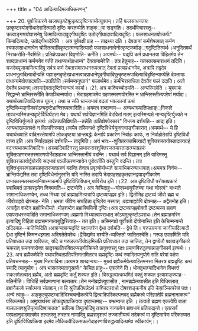 +++
title = "04 आदित्यादिमत्यधिकरणम्"

+++
20. पूर्वाधिकरणे खल्वपकृष्टेषूत्कृष्टदृष्टिन्याय्येत्युक्तम्। तर्हि फलसाधनतयः उत्कृष्टस्योद्गीथादेरादित्यादौ दृष्टिः करतव्येति शङ्क््या सङ्गतिः। तदर्थविचारस्तु-- क्रत्वाङ्गश्रयोपासनेषु किमादित्यादावुद्गीथदृष्टिः उतोद्गीथादावादित्यदृष्टिः। फलसाधनतयोत्कर्षः" किमादित्यादेः, उतोद्गीथादेरिति । अत्र पूर्वपक्षी प्राह -- ताद्रथ्या दति । देवतानां कर्मशेषत्वात् कर्मण श्चफलसाधानत्वेन चोदितत्वान्निकृष्टात्मन्यादित्यादौ फलसाधनत्वेनोत्कृष्टकर्माङ््गदृष्टितित्यर्थः।अनुदितमर्थं निराकरोति-मैवमिति। प्रतिक्षेपप्रकारं विवृणोति- कर्मेति। अयमर्थः-- यद्यपि कर्म प्रधानतया विहितमेव तेन शाब्दप्राधान्यं कर्मणयेव वर्तते तथाप्यार्थप्राधान्यं" देवतानामेवेति। तत्र हेतुमाह-- यतस्तत्समाराधनं तदिति। यजदेवपूजायामित्यादिषु सर्वत्र कर्म देवतासमाराधनरूपत्वात् देवतां प्रत्यप्रधानमेव, अत्रापि तद्वदेव प्राधनभूतादित्यादीन्प्रति यज्ञाङ्गदृष्टेरप्रधानत्वादप्राधानेषूद्गीथादिषूत्कृष्टरूपादित्यादिदृष्टिन्याय्येति देवतायाः प्राधान्यमेवोपपादयति--तत्प्रीतेति।सर्वमप्यनुष्ठानं" फलार्थमेव। कर्मभिराराधिता देवतैव फलं ददाति। अतो देवतैव प्रधानम्।तस्माद्देवतादृष्टिरेवान्यत्रं कार्या।।21. अत्र कश्चिच्चोदयति-- अन्यस्मिन्नेति । युषमाकं सिद्धान्ते भ्रान्तिरस्तीति केषाञ्चिन्मर्यादा। भेदाग्रहमात्रमेव ग्रहणस्मरणयोरस्ति न भ्रान्तिरस्तीत्यपरेषां मर्यादा। यथार्थख्यातिवादिनश्च यूयम्। तथा च सति भ्रान्त्यभावं वदतां भवत्कानां कथं दृष्टिविध्यङ्गीकारोऽन्यदृष्टेभ्रान्तिरूपत्वादिति। अयमत्र शब्दान्वयः-- अन्यथाख्यातिपक्षाङ््गिकारे तावदन्यस्मिन्नन्यदृष्टेर्विधिर्घटता मेव। यथार्थं सर्वविज्ञानमिति वेदवितां मतम् इत्यस्मिन्पक्षे नान्यदृष्टिर्युज्यते न दृष्टिविधिर्युज्यते इत्यर्थः।तदेतत्प्रतिक्षिपति--तन्नेति।प्रतिक्षेपपेरकारं" विभज्य दर्शयति-- आद्य इति।अन्यथाखयातपक्षे न विप्रपत्तिस्यात्।त्वयैव तस्मिन्पक्षे दृष्टिविधेर्ययुक्तत्वाङ्गीकारात्।अयमर्थः-- ये हि यथार्थख्याति वादिनस्तेषामपि लोकदृष्टया भ्रान्तबद्धेः केनापि प्रकारेण निर्वाहः कार्यः, स निर्वाहोतेरापि दृष्टिविधौ वाच्य इति।अत्र निर्वाहप्रहारं दर्शयति-- तादृगिति। अयं भावः--शुक्तिरजतमित्यादौ शुक्तिरजतयोस्तादात्यग्रहं वदन्त्यथाख्यातिवादिनः।अख्यादिवादिनस्तु प्राभाकराश्शुक्तिरजतयारतादात्म्याग्रहकं शुक्तिग्रहणरजतस्मारणयोर्भेदाग्रहञ्च भ्रान्तिस्तानीयं वदन्ति। यथार्थ सर्व विज्ञानम् इति वादिमस्तु शुक्तिरजतयोर्द्वयोरपि सद्भावं पञ्चीकरणन्यायेन पुरोवर्तीति वस्तुनि वदन्ति। तत्र शुक्तिभूयस्त्वाग्रहसहकृतरजतग्रहणं वदन्ति तेनात्र प्रवृत्योर्बाध्यते सामाधिकरण्याभावात्।अयमत्र निर्नयः-- भ्रान्तिर्यद्यस्ति तदा दृष्टिविधेर्नानुररत्ति यदि नास्ति तदापि भेदाग्रहसहकृतज्ञानद्वयाङ्गीकारेण प्राभाकारमतस्थानामिवास्माकमपि दृष्टिविधिविधान्,याविरोध इति।।22. अत्र दृष्टिविधौ परोक्तप्रकारं स्वाभिमतं प्राकारद्वयेन निगमयति-- द्रष्टव्येति। अत्र केचिदाहुः--चोरस्थाणुरीतच्या यथा चोरत्वं" बाध्यते सामानाधिकरण्येन, तच्च मिथ्या एवं ब्राह्माहमित्यत्रापि द्रष्टव्यापह्नव इति। द्वितीमिह द्रष्टव्यं जीवो ब्रह्म च जीवोपाह्नवे दोषमाह- नेति। भ्रमता जीवेण संघटिता दृष्टिरेव नस्यात्।ब्रह्मपाह्नवेपि दोषमाह-- अद्वैतमोह इति।अत्राद्वैत शब्देन ब्रह्मोभिधीयते।मोहशब्देन ब्रह्मविषयिणी दृष्टिः।अत्र द्रष्टव्यापह्नवोक्तौ द्रष्टव्यस्य ब्रह्मण एवापराधस्स्यादिति समानाधिकरण्यम्।ब्रह्मणो मिथ्यात्वापराधात् कोऽयमुत्कृष्टोऽपराधः।तेन ब्रह्माहमस्मि इत्यादिषु विहिता ब्रह्मसमानात्वबुद्धिरित्याह-- तत इति। अस्मिन्पक्षे पूर्वोक्तो दोषोनास्ति इति केचिन्मन्यन्ते तदिदमाह--कतिचिदिति।अत्रान्यत्रान्यदृष्टिं पक्षान्तरेण द्वेधा दर्शयति-- द्वेधे ति। गरुडात्मनां जानीयादित्यादौ द्वेधा दृष्टिर्न किमनधइगता अदिगतेतेयरेथः।द्वैविद्यमेव दर्श्यति-व्यक्तितो जातितश्चेति। गरूड एवाहमिति यदि प्रतिपाध्यत तदा व्यक्तितः, यदि च गरुडजातीयोऽहमिचति प्रतिपध्यत तदा जातितः, तेन द्वाप्येतौ पक्षावङ्गीकारे चकरात् समनन्तरोक्त सादृश्यप्रतिपक्तिरप्यङ्गीक्रियते प्रागुक्तस्तु पक्षः प्रमाणविरुद्धत्वान्नाङ्गीकार्य इत्यर्थः।।23. अत्र ब्रह्मैकमेवेति यथावस्थितप्रतिपत्तिमतामितरत्र ब्रह्मदृष्टिः कथं स्यादितयनुयोगे सति परेषां पक्षेण प्रतिवचनमाह-- मुख्य मितयादिना।अयमत्र शाब्दान्वयः-- मुख्यं ब्रह्मैकमेवेत्यवहितमनसा मितरत्र ब्रह्मदृष्टिः कथं स्यादि त्यानुयोगः। अत्र भासकरमतानुसार्णः" केचित प्राहुः-- एकत्वेने ति। भोक्तृभाग्यादिभावेन विभक्तं सकलमेतत्वात् ब्रह्मैव, अतो ब्रह्मदृष्टि कर्तुं शक्यत इति। विरुद्धत्वात्कथमिदं वक्तुं शक्यत इत्याशङ्क्याह-- बलिनीति। विधिर्हि सर्वप्रमाणानां बलवतारः।तेन मनोब्रह्मेत्युपासीत , नामब्रह्मेत्यपासीत इति विधिबलात् ब्रह्मनैकत्वे सर्वात्मना संग्राह्यम्।न हि श्रुतिप्रतिपन्नेऽर्थ कश्चिदपराधो दोषश्शङ्कनीय इति केषा़ञ्चित्परेषां पक्षः। अन्ये त्वाहुः-- अङ्कुल्युपष्टम्भादिभिश्चचन्द्रैकत्वेपि द्वित्वादिपरिकल्पनवद् ब्रह्मैकत्वे परिज्ञातेपि ब्रह्मनानाकत्वं" परिकल्प्यते। अमुष्यार्थस्य लोकदृष्टप्रक्रियया दृष्टान्तमाह-- बम्भ्रम्यन्त इति । तत्वतो ब्रह्मण एकत्वेपि बाला बालप्रायाश्श्रुतिमृत्यादिष्वापाततः" प्रतीत्या त्रिमूर्त्यादिषु तत्रतत्र नानात्वेन ब्रह्मभावं प्रतिपाद्यन्ते। एतत्सर्वं परपक्षानुवादमात्रमेव तत्वतस्तु तत्रतत्र नामादिषु ब्रह्मसदृशत्वं तज्जातीयत्वं तदेकत्वं वा दृष्टिमात्रेण परिकल्प्यत इति दृष्टिविधिप्रक्रिया इदमेव लौकिकवैदिकसकलोदाहरणाविरुद्धत्वादित्थमेव स्वीकार्यम्।।
